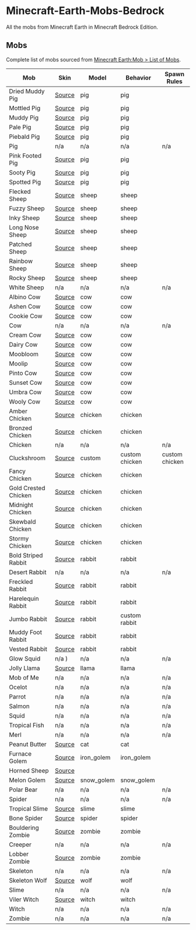 # Minecraft-Earth-Mobs-Bedrock
All the mobs from Minecraft Earth in Minecraft Bedrock Edition.

## Mobs
Complete list of mobs sourced from [Minecraft Earth:Mob > List of Mobs](https://minecraft.fandom.com/wiki/Minecraft_Earth:Mob#List_of_mobs).

|	Mob	|	Skin			|	Model	|	Behavior	|	Spawn Rules	|
|	---	|	---			|	---	|	---	|	---	|
|	Dried Muddy Pig	|	[Source](	https://www.planetminecraft.com/mob-skin/dried-muddy-pig-5629782/	)	|	pig	|	pig	|		|
|	Mottled Pig	|	[Source](	https://www.planetminecraft.com/mob-skin/mottled-pig/	)	|	pig	|	pig	|		|
|	Muddy Pig	|	[Source](	https://www.planetminecraft.com/mob-skin/muddy-pig-minecraft-earth/	)	|	pig	|	pig	|		|
|	Pale Pig	|	[Source](	https://www.planetminecraft.com/mob-skin/pale-pig-minecraft-earth-4690389/	)	|	pig	|	pig	|		|
|	Piebald Pig	|	[Source](	https://www.planetminecraft.com/mob-skin/piebald-pig/	)	|	pig	|	pig	|		|
|	Pig	|		n/a		|	n/a	|	n/a	|	n/a	|
|	Pink Footed Pig	|	[Source](	https://www.planetminecraft.com/mob-skin/sooty-pig-minecraft-earth/	)	|	pig	|	pig	|		|
|	Sooty Pig	|	[Source](	https://www.planetminecraft.com/mob-skin/pink-footed-pig-minecraft-earth/	)	|	pig	|	pig	|		|
|	Spotted Pig	|	[Source](	https://www.planetminecraft.com/mob-skin/spotted-pig-5000277/	)	|	pig	|	pig	|		|
|	Flecked Sheep	|	[Source](	https://www.planetminecraft.com/mob-skin/flecked-sheep-minecraft-earth-4665432/	)	|	sheep	|	sheep	|		|
|	Fuzzy Sheep	|	[Source](	https://www.planetminecraft.com/mob-skin/fuzzy-sheep-minecraft-earth/	)	|	sheep	|	sheep	|		|
|	Inky Sheep	|	[Source](	https://minecraft.fandom.com/wiki/Minecraft_Earth:Inky_Sheep?file=Inky_Sheep_%2528texture%2529.png	)	|	sheep	|	sheep	|		|
|	Long Nose Sheep	|	[Source](	https://www.planetminecraft.com/mob-skin/long-nosed-sheep-minecraft-earth/	)	|	sheep	|	sheep	|		|
|	Patched Sheep	|	[Source](	https://www.planetminecraft.com/mob-skin/patched-sheep-minecraft-earth/	)	|	sheep	|	sheep	|		|
|	Rainbow Sheep	|	[Source](	https://www.planetminecraft.com/mob-skin/rainbow-sheep-minecraft-earth/	)	|	sheep	|	sheep	|		|
|	Rocky Sheep	|	[Source](	https://www.planetminecraft.com/mob-skin/rocky-sheep-minecraft-earth-4773374/	)	|	sheep	|	sheep	|		|
|	White Sheep	|		n/a		|	n/a	|	n/a	|	n/a	|
|	Albino Cow	|	[Source](	https://www.planetminecraft.com/mob-skin/albino-cow-minecraft-earth-4669421/	)	|	cow	|	cow	|		|
|	Ashen Cow	|	[Source](	https://www.planetminecraft.com/mob-skin/ashen-cow-minecraft-earth-4669426/	)	|	cow	|	cow	|		|
|	Cookie Cow	|	[Source](	https://www.planetminecraft.com/mob-skin/cookie-cow/	)	|	cow	|	cow	|		|
|	Cow	|		n/a		|	n/a	|	n/a	|	n/a	|
|	Cream Cow	|	[Source](	https://www.planetminecraft.com/mob-skin/brule-cow-minecraft-earth-reupload/	)	|	cow	|	cow	|		|
|	Dairy Cow	|	[Source](	https://www.planetminecraft.com/mob-skin/dairy-cow-minecraft-earth-reupload/	)	|	cow	|	cow	|		|
|	Moobloom	|	[Source](	https://www.planetminecraft.com/mob-skin/moobloom-minecraft-earth/	)	|	cow	|	cow	|		|
|	Moolip	|	[Source](	https://www.planetminecraft.com/mob-skin/moolip-minecraft-earth/	)	|	cow	|	cow	|		|
|	Pinto Cow	|	[Source](	https://www.planetminecraft.com/mob-skin/pinto-cow-minecraft-earth/	)	|	cow	|	cow	|		|
|	Sunset Cow	|	[Source](	https://www.planetminecraft.com/mob-skin/sunset-cow-minecraft-earth/	)	|	cow	|	cow	|		|
|	Umbra Cow	|	[Source](	https://www.planetminecraft.com/mob-skin/umbra-cow-minecraft-earth/	)	|	cow	|	cow	|		|
|	Wooly Cow	|	[Source](	https://www.planetminecraft.com/mob-skin/wooly-cow-5617279/	)	|	cow	|	cow	|		|
|	Amber Chicken	|	[Source](	https://www.planetminecraft.com/mob-skin/amber-chicken-minecraft-earth/	)	|	chicken	|	chicken	|		|
|	Bronzed Chicken	|	[Source](	https://www.planetminecraft.com/mob-skin/bronzed-chicken-minecraft-earth/	)	|	chicken	|	chicken	|		|
|	Chicken	|		n/a		|	n/a	|	n/a	|	n/a	|
|	Cluckshroom	|	[Source](	https://www.planetminecraft.com/mod/cluckshroom-5843577/	)	|	custom	|	custom chicken	|	custom chicken	|
|	Fancy Chicken	|	[Source](	https://www.planetminecraft.com/mob-skin/fancy-chicken-minecraft-earth/	)	|	chicken	|	chicken	|		|
|	Gold Crested Chicken	|	[Source](	https://www.planetminecraft.com/mob-skin/gold-crested-chicken-minecraft-earth/	)	|	chicken	|	chicken	|		|
|	Midnight Chicken	|	[Source](	https://www.planetminecraft.com/mob-skin/midnight-chicken-minecraft-earth/	)	|	chicken	|	chicken	|		|
|	Skewbald Chicken	|	[Source](	https://www.planetminecraft.com/mob-skin/skewbald-chicken-minecraft-earth/	)	|	chicken	|	chicken	|		|
|	Stormy Chicken	|	[Source](	https://www.planetminecraft.com/mob-skin/stormy-chicken-minecraft-earth-4669418/	)	|	chicken	|	chicken	|		|
|	Bold Striped Rabbit	|	[Source](	https://www.planetminecraft.com/mob-skin/bold-stripedrabbit-minecraft-earth/	)	|	rabbit	|	rabbit	|		|
|	Desert Rabbit	|		n/a		|	n/a	|	n/a	|	n/a	|
|	Freckled Rabbit	|	[Source](	https://www.planetminecraft.com/mob-skin/freckled-rabbit-minecraft-earth/	)	|	rabbit	|	rabbit	|		|
|	Harelequin Rabbit	|	[Source](	https://www.planetminecraft.com/mob-skin/harelequin-rabbit-minecraft-earth/	)	|	rabbit	|	rabbit	|		|
|	Jumbo Rabbit	|	[Source](	https://minecraft.fandom.com/wiki/Minecraft_Earth:Jumbo_Rabbit?file=Jumbo_Rabbit_%2528texture%2529.png	)	|	rabbit	|	custom rabbit	|		|
|	Muddy Foot Rabbit	|	[Source](	https://minecraft.fandom.com/wiki/Minecraft_Earth:Muddy_Foot_Rabbit?file=Muddy_Foot_Rabbit_%2528texture%2529.png	)	|	rabbit	|	rabbit	|		|
|	Vested Rabbit	|	[Source](	https://www.planetminecraft.com/mob-skin/vested-rabbit-minecraft-earth/	)	|	rabbit	|	rabbit	|		|
|	Glow Squid	|		n/a	)	|	n/a	|	n/a	|	n/a	|
|	Jolly Llama	|	[Source](	https://www.planetminecraft.com/resources/?keywords=jolly+llama	)	|	llama	|	llama	|		|
|	Mob of Me	|		n/a		|	n/a	|	n/a	|	n/a	|
|	Ocelot	|		n/a		|	n/a	|	n/a	|	n/a	|
|	Parrot	|		n/a		|	n/a	|	n/a	|	n/a	|
|	Salmon	|		n/a		|	n/a	|	n/a	|	n/a	|
|	Squid	|		n/a		|	n/a	|	n/a	|	n/a	|
|	Tropical Fish	|		n/a		|	n/a	|	n/a	|	n/a	|
|	Merl	|		n/a		|	n/a	|	n/a	|	n/a	|
|	Peanut Butter	|	[Source](	https://www.planetminecraft.com/mob-skin/dyed-cat-4935757/	)	|	cat	|	cat	|		|
|	Furnace Golem	|	[Source](	https://www.planetminecraft.com/mob-skin/furnace-golem-minecraft-earth/	)	|	iron_golem	|	iron_golem	|		|
|	Horned Sheep	|	[Source](		)	|		|		|		|
|	Melon Golem	|	[Source](	https://minecraft.fandom.com/wiki/Minecraft_Earth:Melon_Golem?file=Melon_Golem_%2528texture%2529.png	)	|	snow_golem	|	snow_golem	|		|
|	Polar Bear	|		n/a		|	n/a	|	n/a	|	n/a	|
|	Spider	|		n/a		|	n/a	|	n/a	|	n/a	|
|	Tropical Slime	|	[Source](	https://www.planetminecraft.com/mob-skin/tropical-slime-minecraft-earth-4573166/	)	|	slime	|	slime	|		|
|	Bone Spider	|	[Source](	https://www.planetminecraft.com/mob-skin/bone-spider-minecraft-earth/	)	|	spider	|	spider	|		|
|	Bouldering Zombie	|	[Source](	https://www.planetminecraft.com/mob-skin/bouldering-zombie-minecraft-earth/	)	|	zombie	|	zombie	|		|
|	Creeper	|		n/a		|	n/a	|	n/a	|	n/a	|
|	Lobber Zombie	|	[Source](	https://www.planetminecraft.com/mob-skin/lobber-zombie-minecraft-earth-4934944/	)	|	zombie	|	zombie	|		|
|	Skeleton	|		n/a		|	n/a	|	n/a	|	n/a	|
|	Skeleton Wolf	|	[Source](	https://www.planetminecraft.com/mob-skin/skeleton-wolf-minecraft-earth/	)	|	wolf	|	wolf	|		|
|	Slime	|		n/a		|	n/a	|	n/a	|	n/a	|
|	Viler Witch	|	[Source](	https://minecraft.fandom.com/wiki/Minecraft_Earth:Viler_Witch?file=Viler_Witch_%2528texture%2529.png	)	|	witch	|	witch	|		|
|	Witch	|		n/a		|	n/a	|	n/a	|	n/a	|
|	Zombie	|		n/a		|	n/a	|	n/a	|	n/a	|
